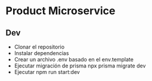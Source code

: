 # Product Microservice

## Dev
- Clonar el repositorio
- Instalar dependencias
- Crear un archivo .env basado en el env.template
- Ejecutar migración de prisma npx prisma migrate dev
- Ejecutar npm run start:dev